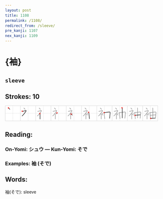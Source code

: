 ```yaml
---
layout: post
title: 1108
permalink: /1108/
redirect_from: /sleeve/
pre_kanji: 1107
nex_kanji: 1109
---
```


# {袖}

## `sleeve`

## Strokes: 10

<div class="stroke"><img src="../images/E8A296.png" /></div>

## Reading:

### On-Yomi: シュウ &mdash; Kun-Yomi: そで

### Examples: 袖 (そで)

## Words:

袖(そで): sleeve

